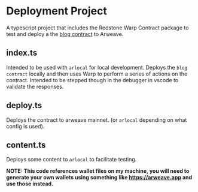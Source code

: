 # Deployment Project
A typescript project that includes the Redstone Warp Contract package to test and deploy a the [blog contract](https://github.com/DanMacDonald/blog-contract/tree/main/contract-project) to Arweave.

## index.ts 
Intended to be used with `arlocal` for local development. Deploys the `blog contract` locally and then uses Warp to perform a series of actions on the contract. Intended to be stepped though in the debugger in vscode to validate the responses.

## deploy.ts
Deploys the contract to arweave mainnet. (or `arlocal` depending on what config is used). 

## content.ts 
Deploys some content to `arlocal` to facilitate testing.

**NOTE: This code references wallet files on my machine, you will need to generate your own wallets using something like https://arweave.app and use those instead.**
